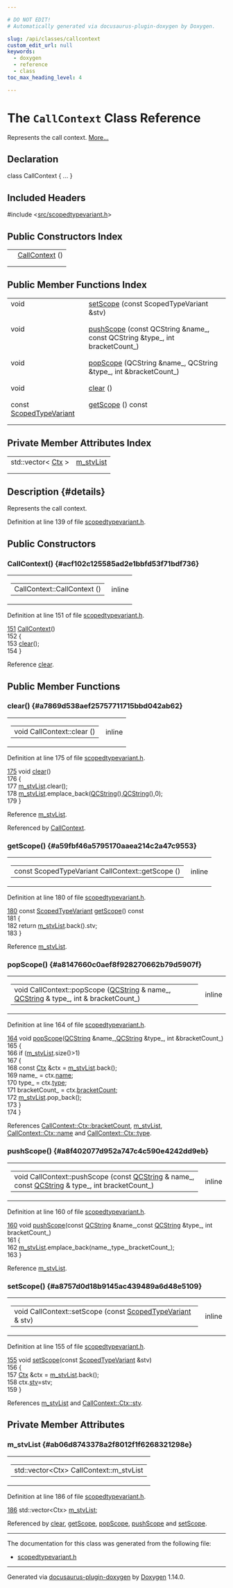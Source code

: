 ```yaml
---

# DO NOT EDIT!
# Automatically generated via docusaurus-plugin-doxygen by Doxygen.

slug: /api/classes/callcontext
custom_edit_url: null
keywords:
  - doxygen
  - reference
  - class
toc_max_heading_level: 4

---
```


<div class="doxyPage">

# The `CallContext` Class Reference

Represents the call context. <a href="#details">More...</a>

## Declaration

<div class="doxyDeclaration">
class CallContext { ... }
</div>

## Included Headers

<div class="doxyIncludesList">#include &lt;<a href="/web-doxygen/docs/api/files/src/scopedtypevariant-h">src/scopedtypevariant.h</a>&gt;
</div>

## Public Constructors Index

<table class="doxyMembersIndex">

<tr class="doxyMemberIndexItem">
<td class="doxyMemberIndexItemType" align="left" valign="top"></td>
<td class="doxyMemberIndexItemName" align="left" valign="top"><a href="#acf102c125585ad2e1bbfd53f71bdf736">CallContext</a> ()</td>
</tr>
<tr class="doxyMemberIndexDescription">
<td class="doxyMemberIndexDescriptionLeft"></td>
<td class="doxyMemberIndexDescriptionRight">
</td>
</tr>
<tr class="doxyMemberIndexSeparator">
<td class="doxyMemberIndexSeparator" colspan="2"></td>
</tr>

</table>

## Public Member Functions Index

<table class="doxyMembersIndex">

<tr class="doxyMemberIndexItem">
<td class="doxyMemberIndexItemType" align="left" valign="top">void</td>
<td class="doxyMemberIndexItemName" align="left" valign="top"><a href="#a8757d0d18b9145ac439489a6d48e5109">setScope</a> (const ScopedTypeVariant &amp;stv)</td>
</tr>
<tr class="doxyMemberIndexDescription">
<td class="doxyMemberIndexDescriptionLeft"></td>
<td class="doxyMemberIndexDescriptionRight">
</td>
</tr>
<tr class="doxyMemberIndexSeparator">
<td class="doxyMemberIndexSeparator" colspan="2"></td>
</tr>

<tr class="doxyMemberIndexItem">
<td class="doxyMemberIndexItemType" align="left" valign="top">void</td>
<td class="doxyMemberIndexItemName" align="left" valign="top"><a href="#a8f402077d952a747c4c590e4242dd9eb">pushScope</a> (const QCString &amp;name_, const QCString &amp;type_, int bracketCount_)</td>
</tr>
<tr class="doxyMemberIndexDescription">
<td class="doxyMemberIndexDescriptionLeft"></td>
<td class="doxyMemberIndexDescriptionRight">
</td>
</tr>
<tr class="doxyMemberIndexSeparator">
<td class="doxyMemberIndexSeparator" colspan="2"></td>
</tr>

<tr class="doxyMemberIndexItem">
<td class="doxyMemberIndexItemType" align="left" valign="top">void</td>
<td class="doxyMemberIndexItemName" align="left" valign="top"><a href="#a8147660c0aef8f928270662b79d5907f">popScope</a> (QCString &amp;name_, QCString &amp;type_, int &amp;bracketCount_)</td>
</tr>
<tr class="doxyMemberIndexDescription">
<td class="doxyMemberIndexDescriptionLeft"></td>
<td class="doxyMemberIndexDescriptionRight">
</td>
</tr>
<tr class="doxyMemberIndexSeparator">
<td class="doxyMemberIndexSeparator" colspan="2"></td>
</tr>

<tr class="doxyMemberIndexItem">
<td class="doxyMemberIndexItemType" align="left" valign="top">void</td>
<td class="doxyMemberIndexItemName" align="left" valign="top"><a href="#a7869d538aef25757711715bbd042ab62">clear</a> ()</td>
</tr>
<tr class="doxyMemberIndexDescription">
<td class="doxyMemberIndexDescriptionLeft"></td>
<td class="doxyMemberIndexDescriptionRight">
</td>
</tr>
<tr class="doxyMemberIndexSeparator">
<td class="doxyMemberIndexSeparator" colspan="2"></td>
</tr>

<tr class="doxyMemberIndexItem">
<td class="doxyMemberIndexItemType" align="left" valign="top">const <a href="/web-doxygen/docs/api/classes/scopedtypevariant">ScopedTypeVariant</a></td>
<td class="doxyMemberIndexItemName" align="left" valign="top"><a href="#a59fbf46a5795170aaea214c2a47c9553">getScope</a> () const</td>
</tr>
<tr class="doxyMemberIndexDescription">
<td class="doxyMemberIndexDescriptionLeft"></td>
<td class="doxyMemberIndexDescriptionRight">
</td>
</tr>
<tr class="doxyMemberIndexSeparator">
<td class="doxyMemberIndexSeparator" colspan="2"></td>
</tr>

</table>

## Private Member Attributes Index

<table class="doxyMembersIndex">

<tr class="doxyMemberIndexItem">
<td class="doxyMemberIndexItemType" align="left" valign="top">std::vector&lt; <a href="/web-doxygen/docs/api/structs/callcontext/ctx">Ctx</a> &gt;</td>
<td class="doxyMemberIndexItemName" align="left" valign="top"><a href="#ab06d8743378a2f8012f1f6268321298e">m_stvList</a></td>
</tr>
<tr class="doxyMemberIndexDescription">
<td class="doxyMemberIndexDescriptionLeft"></td>
<td class="doxyMemberIndexDescriptionRight">
</td>
</tr>
<tr class="doxyMemberIndexSeparator">
<td class="doxyMemberIndexSeparator" colspan="2"></td>
</tr>

</table>

## Description {#details}

Represents the call context.

Definition at line 139 of file <a href="/web-doxygen/docs/api/files/src/scopedtypevariant-h">scopedtypevariant.h</a>.

<div class="doxySectionDef">

## Public Constructors

### CallContext() {#acf102c125585ad2e1bbfd53f71bdf736}

<div class="doxyMemberItem">
<div class="doxyMemberProto">
<table class="doxyMemberLabels">
<tr class="doxyMemberLabels">
<td class="doxyMemberLabelsLeft">
<table class="doxyMemberName">
<tr>
<td class="doxyMemberName">CallContext::CallContext ()</td>
</tr>
</table>
</td>
<td class="doxyMemberLabelsRight">
<span class="doxyMemberLabels">
<span class="doxyMemberLabel inline">inline</span>
</span>
</td>
</tr>
</table>
</div>
<div class="doxyMemberDoc">



Definition at line 151 of file <a href="/web-doxygen/docs/api/files/src/scopedtypevariant-h">scopedtypevariant.h</a>.

<div class="doxyProgramListing">

<div class="doxyCodeLine"><span class="doxyLineNumber"><a href="#acf102c125585ad2e1bbfd53f71bdf736">151</a></span><span class="doxyLineContent"><span class="doxyHighlight">    <a href="#acf102c125585ad2e1bbfd53f71bdf736">CallContext</a>()</span></span></div>
<div class="doxyCodeLine"><span class="doxyLineNumber">152</span><span class="doxyLineContent"><span class="doxyHighlight">    {</span></span></div>
<div class="doxyCodeLine"><span class="doxyLineNumber">153</span><span class="doxyLineContent"><span class="doxyHighlight">      <a href="#a7869d538aef25757711715bbd042ab62">clear</a>();</span></span></div>
<div class="doxyCodeLine"><span class="doxyLineNumber">154</span><span class="doxyLineContent"><span class="doxyHighlight">    }</span></span></div>

</div>


Reference <a href="#a7869d538aef25757711715bbd042ab62">clear</a>.
</div>
</div>

</div>

<div class="doxySectionDef">

## Public Member Functions

### clear() {#a7869d538aef25757711715bbd042ab62}

<div class="doxyMemberItem">
<div class="doxyMemberProto">
<table class="doxyMemberLabels">
<tr class="doxyMemberLabels">
<td class="doxyMemberLabelsLeft">
<table class="doxyMemberName">
<tr>
<td class="doxyMemberName">void CallContext::clear ()</td>
</tr>
</table>
</td>
<td class="doxyMemberLabelsRight">
<span class="doxyMemberLabels">
<span class="doxyMemberLabel inline">inline</span>
</span>
</td>
</tr>
</table>
</div>
<div class="doxyMemberDoc">



Definition at line 175 of file <a href="/web-doxygen/docs/api/files/src/scopedtypevariant-h">scopedtypevariant.h</a>.

<div class="doxyProgramListing">

<div class="doxyCodeLine"><span class="doxyLineNumber"><a href="#a7869d538aef25757711715bbd042ab62">175</a></span><span class="doxyLineContent"><span class="doxyHighlight">    </span><span class="doxyHighlightKeywordType">void</span><span class="doxyHighlight"> <a href="#a7869d538aef25757711715bbd042ab62">clear</a>()</span></span></div>
<div class="doxyCodeLine"><span class="doxyLineNumber">176</span><span class="doxyLineContent"><span class="doxyHighlight">    {</span></span></div>
<div class="doxyCodeLine"><span class="doxyLineNumber">177</span><span class="doxyLineContent"><span class="doxyHighlight">      <a href="#ab06d8743378a2f8012f1f6268321298e">m_stvList</a>.clear();</span></span></div>
<div class="doxyCodeLine"><span class="doxyLineNumber">178</span><span class="doxyLineContent"><span class="doxyHighlight">      <a href="#ab06d8743378a2f8012f1f6268321298e">m_stvList</a>.emplace_back(<a href="/web-doxygen/docs/api/classes/qcstring">QCString</a>(),<a href="/web-doxygen/docs/api/classes/qcstring">QCString</a>(),0);</span></span></div>
<div class="doxyCodeLine"><span class="doxyLineNumber">179</span><span class="doxyLineContent"><span class="doxyHighlight">    }</span></span></div>

</div>


Reference <a href="#ab06d8743378a2f8012f1f6268321298e">m\_stvList</a>.

Referenced by <a href="#acf102c125585ad2e1bbfd53f71bdf736">CallContext</a>.
</div>
</div>

### getScope() {#a59fbf46a5795170aaea214c2a47c9553}

<div class="doxyMemberItem">
<div class="doxyMemberProto">
<table class="doxyMemberLabels">
<tr class="doxyMemberLabels">
<td class="doxyMemberLabelsLeft">
<table class="doxyMemberName">
<tr>
<td class="doxyMemberName">const ScopedTypeVariant CallContext::getScope ()</td>
</tr>
</table>
</td>
<td class="doxyMemberLabelsRight">
<span class="doxyMemberLabels">
<span class="doxyMemberLabel inline">inline</span>
</span>
</td>
</tr>
</table>
</div>
<div class="doxyMemberDoc">



Definition at line 180 of file <a href="/web-doxygen/docs/api/files/src/scopedtypevariant-h">scopedtypevariant.h</a>.

<div class="doxyProgramListing">

<div class="doxyCodeLine"><span class="doxyLineNumber"><a href="#a59fbf46a5795170aaea214c2a47c9553">180</a></span><span class="doxyLineContent"><span class="doxyHighlight">    </span><span class="doxyHighlightKeyword">const</span><span class="doxyHighlight"> <a href="/web-doxygen/docs/api/classes/scopedtypevariant">ScopedTypeVariant</a> <a href="#a59fbf46a5795170aaea214c2a47c9553">getScope</a>()</span><span class="doxyHighlightKeyword"> const</span></span></div>
<div class="doxyCodeLine"><span class="doxyLineNumber">181</span><span class="doxyLineContent"><span class="doxyHighlightKeyword">    </span><span class="doxyHighlight">{</span></span></div>
<div class="doxyCodeLine"><span class="doxyLineNumber">182</span><span class="doxyLineContent"><span class="doxyHighlight">      </span><span class="doxyHighlightKeywordFlow">return</span><span class="doxyHighlight"> <a href="#ab06d8743378a2f8012f1f6268321298e">m_stvList</a>.back().stv;</span></span></div>
<div class="doxyCodeLine"><span class="doxyLineNumber">183</span><span class="doxyLineContent"><span class="doxyHighlight">    }</span></span></div>

</div>


Reference <a href="#ab06d8743378a2f8012f1f6268321298e">m\_stvList</a>.
</div>
</div>

### popScope() {#a8147660c0aef8f928270662b79d5907f}

<div class="doxyMemberItem">
<div class="doxyMemberProto">
<table class="doxyMemberLabels">
<tr class="doxyMemberLabels">
<td class="doxyMemberLabelsLeft">
<table class="doxyMemberName">
<tr>
<td class="doxyMemberName">void CallContext::popScope (<a href="/web-doxygen/docs/api/classes/qcstring">QCString</a> &amp; name_, <a href="/web-doxygen/docs/api/classes/qcstring">QCString</a> &amp; type_, int &amp; bracketCount_)</td>
</tr>
</table>
</td>
<td class="doxyMemberLabelsRight">
<span class="doxyMemberLabels">
<span class="doxyMemberLabel inline">inline</span>
</span>
</td>
</tr>
</table>
</div>
<div class="doxyMemberDoc">



Definition at line 164 of file <a href="/web-doxygen/docs/api/files/src/scopedtypevariant-h">scopedtypevariant.h</a>.

<div class="doxyProgramListing">

<div class="doxyCodeLine"><span class="doxyLineNumber"><a href="#a8147660c0aef8f928270662b79d5907f">164</a></span><span class="doxyLineContent"><span class="doxyHighlight">    </span><span class="doxyHighlightKeywordType">void</span><span class="doxyHighlight"> <a href="#a8147660c0aef8f928270662b79d5907f">popScope</a>(<a href="/web-doxygen/docs/api/classes/qcstring">QCString</a> &amp;name_,<a href="/web-doxygen/docs/api/classes/qcstring">QCString</a> &amp;type_, </span><span class="doxyHighlightKeywordType">int</span><span class="doxyHighlight"> &amp;bracketCount_)</span></span></div>
<div class="doxyCodeLine"><span class="doxyLineNumber">165</span><span class="doxyLineContent"><span class="doxyHighlight">    {</span></span></div>
<div class="doxyCodeLine"><span class="doxyLineNumber">166</span><span class="doxyLineContent"><span class="doxyHighlight">      </span><span class="doxyHighlightKeywordFlow">if</span><span class="doxyHighlight"> (<a href="#ab06d8743378a2f8012f1f6268321298e">m_stvList</a>.size()&gt;1)</span></span></div>
<div class="doxyCodeLine"><span class="doxyLineNumber">167</span><span class="doxyLineContent"><span class="doxyHighlight">      {</span></span></div>
<div class="doxyCodeLine"><span class="doxyLineNumber">168</span><span class="doxyLineContent"><span class="doxyHighlight">        </span><span class="doxyHighlightKeyword">const</span><span class="doxyHighlight"> <a href="/web-doxygen/docs/api/structs/callcontext/ctx">Ctx</a> &amp;ctx = <a href="#ab06d8743378a2f8012f1f6268321298e">m_stvList</a>.back();</span></span></div>
<div class="doxyCodeLine"><span class="doxyLineNumber">169</span><span class="doxyLineContent"><span class="doxyHighlight">        name_ = ctx.<a href="/web-doxygen/docs/api/structs/callcontext/ctx/#a25706b50d9a1377bc3c8d955047ad4fc">name</a>;</span></span></div>
<div class="doxyCodeLine"><span class="doxyLineNumber">170</span><span class="doxyLineContent"><span class="doxyHighlight">        type_ = ctx.<a href="/web-doxygen/docs/api/structs/callcontext/ctx/#a4f7150e244df309082ff5cc1abb0806f">type</a>;</span></span></div>
<div class="doxyCodeLine"><span class="doxyLineNumber">171</span><span class="doxyLineContent"><span class="doxyHighlight">        bracketCount_ = ctx.<a href="/web-doxygen/docs/api/structs/callcontext/ctx/#a8768bac9d029bdc223a04b1e11ab282f">bracketCount</a>;</span></span></div>
<div class="doxyCodeLine"><span class="doxyLineNumber">172</span><span class="doxyLineContent"><span class="doxyHighlight">        <a href="#ab06d8743378a2f8012f1f6268321298e">m_stvList</a>.pop_back();</span></span></div>
<div class="doxyCodeLine"><span class="doxyLineNumber">173</span><span class="doxyLineContent"><span class="doxyHighlight">      }</span></span></div>
<div class="doxyCodeLine"><span class="doxyLineNumber">174</span><span class="doxyLineContent"><span class="doxyHighlight">    }</span></span></div>

</div>


References <a href="/web-doxygen/docs/api/structs/callcontext/ctx/#a8768bac9d029bdc223a04b1e11ab282f">CallContext::Ctx::bracketCount</a>, <a href="#ab06d8743378a2f8012f1f6268321298e">m\_stvList</a>, <a href="/web-doxygen/docs/api/structs/callcontext/ctx/#a25706b50d9a1377bc3c8d955047ad4fc">CallContext::Ctx::name</a> and <a href="/web-doxygen/docs/api/structs/callcontext/ctx/#a4f7150e244df309082ff5cc1abb0806f">CallContext::Ctx::type</a>.
</div>
</div>

### pushScope() {#a8f402077d952a747c4c590e4242dd9eb}

<div class="doxyMemberItem">
<div class="doxyMemberProto">
<table class="doxyMemberLabels">
<tr class="doxyMemberLabels">
<td class="doxyMemberLabelsLeft">
<table class="doxyMemberName">
<tr>
<td class="doxyMemberName">void CallContext::pushScope (const <a href="/web-doxygen/docs/api/classes/qcstring">QCString</a> &amp; name_, const <a href="/web-doxygen/docs/api/classes/qcstring">QCString</a> &amp; type_, int bracketCount_)</td>
</tr>
</table>
</td>
<td class="doxyMemberLabelsRight">
<span class="doxyMemberLabels">
<span class="doxyMemberLabel inline">inline</span>
</span>
</td>
</tr>
</table>
</div>
<div class="doxyMemberDoc">



Definition at line 160 of file <a href="/web-doxygen/docs/api/files/src/scopedtypevariant-h">scopedtypevariant.h</a>.

<div class="doxyProgramListing">

<div class="doxyCodeLine"><span class="doxyLineNumber"><a href="#a8f402077d952a747c4c590e4242dd9eb">160</a></span><span class="doxyLineContent"><span class="doxyHighlight">    </span><span class="doxyHighlightKeywordType">void</span><span class="doxyHighlight"> <a href="#a8f402077d952a747c4c590e4242dd9eb">pushScope</a>(</span><span class="doxyHighlightKeyword">const</span><span class="doxyHighlight"> <a href="/web-doxygen/docs/api/classes/qcstring">QCString</a> &amp;name_,</span><span class="doxyHighlightKeyword">const</span><span class="doxyHighlight"> <a href="/web-doxygen/docs/api/classes/qcstring">QCString</a> &amp;type_, </span><span class="doxyHighlightKeywordType">int</span><span class="doxyHighlight"> bracketCount_)</span></span></div>
<div class="doxyCodeLine"><span class="doxyLineNumber">161</span><span class="doxyLineContent"><span class="doxyHighlight">    {</span></span></div>
<div class="doxyCodeLine"><span class="doxyLineNumber">162</span><span class="doxyLineContent"><span class="doxyHighlight">      <a href="#ab06d8743378a2f8012f1f6268321298e">m_stvList</a>.emplace_back(name_,type_,bracketCount_);</span></span></div>
<div class="doxyCodeLine"><span class="doxyLineNumber">163</span><span class="doxyLineContent"><span class="doxyHighlight">    }</span></span></div>

</div>


Reference <a href="#ab06d8743378a2f8012f1f6268321298e">m\_stvList</a>.
</div>
</div>

### setScope() {#a8757d0d18b9145ac439489a6d48e5109}

<div class="doxyMemberItem">
<div class="doxyMemberProto">
<table class="doxyMemberLabels">
<tr class="doxyMemberLabels">
<td class="doxyMemberLabelsLeft">
<table class="doxyMemberName">
<tr>
<td class="doxyMemberName">void CallContext::setScope (const <a href="/web-doxygen/docs/api/classes/scopedtypevariant">ScopedTypeVariant</a> &amp; stv)</td>
</tr>
</table>
</td>
<td class="doxyMemberLabelsRight">
<span class="doxyMemberLabels">
<span class="doxyMemberLabel inline">inline</span>
</span>
</td>
</tr>
</table>
</div>
<div class="doxyMemberDoc">



Definition at line 155 of file <a href="/web-doxygen/docs/api/files/src/scopedtypevariant-h">scopedtypevariant.h</a>.

<div class="doxyProgramListing">

<div class="doxyCodeLine"><span class="doxyLineNumber"><a href="#a8757d0d18b9145ac439489a6d48e5109">155</a></span><span class="doxyLineContent"><span class="doxyHighlight">    </span><span class="doxyHighlightKeywordType">void</span><span class="doxyHighlight"> <a href="#a8757d0d18b9145ac439489a6d48e5109">setScope</a>(</span><span class="doxyHighlightKeyword">const</span><span class="doxyHighlight"> <a href="/web-doxygen/docs/api/classes/scopedtypevariant">ScopedTypeVariant</a> &amp;stv)</span></span></div>
<div class="doxyCodeLine"><span class="doxyLineNumber">156</span><span class="doxyLineContent"><span class="doxyHighlight">    {</span></span></div>
<div class="doxyCodeLine"><span class="doxyLineNumber">157</span><span class="doxyLineContent"><span class="doxyHighlight">      <a href="/web-doxygen/docs/api/structs/callcontext/ctx">Ctx</a> &amp;ctx = <a href="#ab06d8743378a2f8012f1f6268321298e">m_stvList</a>.back();</span></span></div>
<div class="doxyCodeLine"><span class="doxyLineNumber">158</span><span class="doxyLineContent"><span class="doxyHighlight">      ctx.<a href="/web-doxygen/docs/api/structs/callcontext/ctx/#a725fa748acce00d5e41f9c1f00c7be95">stv</a>=stv;</span></span></div>
<div class="doxyCodeLine"><span class="doxyLineNumber">159</span><span class="doxyLineContent"><span class="doxyHighlight">    }</span></span></div>

</div>


References <a href="#ab06d8743378a2f8012f1f6268321298e">m\_stvList</a> and <a href="/web-doxygen/docs/api/structs/callcontext/ctx/#a725fa748acce00d5e41f9c1f00c7be95">CallContext::Ctx::stv</a>.
</div>
</div>

</div>

<div class="doxySectionDef">

## Private Member Attributes

### m\_stvList {#ab06d8743378a2f8012f1f6268321298e}

<div class="doxyMemberItem">
<div class="doxyMemberProto">
<table class="doxyMemberLabels">
<tr class="doxyMemberLabels">
<td class="doxyMemberLabelsLeft">
<table class="doxyMemberName">
<tr>
<td class="doxyMemberName">std::vector&lt;Ctx&gt; CallContext::m_stvList</td>
</tr>
</table>
</td>
</tr>
</table>
</div>
<div class="doxyMemberDoc">



Definition at line 186 of file <a href="/web-doxygen/docs/api/files/src/scopedtypevariant-h">scopedtypevariant.h</a>.

<div class="doxyProgramListing">

<div class="doxyCodeLine"><span class="doxyLineNumber"><a href="#ab06d8743378a2f8012f1f6268321298e">186</a></span><span class="doxyLineContent"><span class="doxyHighlight">    std::vector&lt;Ctx&gt; <a href="#ab06d8743378a2f8012f1f6268321298e">m_stvList</a>;</span></span></div>

</div>


Referenced by <a href="#a7869d538aef25757711715bbd042ab62">clear</a>, <a href="#a59fbf46a5795170aaea214c2a47c9553">getScope</a>, <a href="#a8147660c0aef8f928270662b79d5907f">popScope</a>, <a href="#a8f402077d952a747c4c590e4242dd9eb">pushScope</a> and <a href="#a8757d0d18b9145ac439489a6d48e5109">setScope</a>.
</div>
</div>

</div>

<hr/>

The documentation for this class was generated from the following file:

<ul>
<li><a href="/web-doxygen/docs/api/files/src/scopedtypevariant-h">scopedtypevariant.h</a></li>
</ul>

<hr/>

<p class="doxyGeneratedBy">Generated via <a href="https://github.com/xpack/docusaurus-plugin-doxygen">docusaurus-plugin-doxygen</a> by <a href="https://www.doxygen.nl">Doxygen</a> 1.14.0.</p>

</div>
